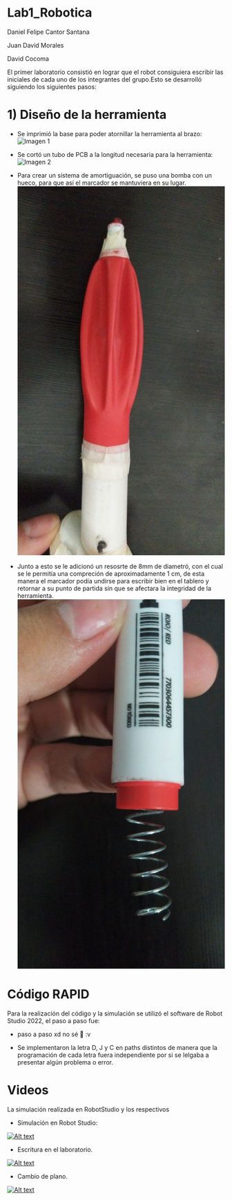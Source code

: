# Lab1_Robotica

Daniel Felipe Cantor Santana

Juan David Morales

David Cocoma



El primer laboratorio consistió en lograr que el robot consiguiera escribir las iniciales de cada uno de los integrantes del grupo.Esto se desarrolló siguiendo los siguientes pasos:

# 1) Diseño de la herramienta
- Se imprimió la base para poder atornillar la herramienta al brazo:
![Imagen 1](https://github.com/Robotica-2022-I/Lab1_Robotica/blob/main/Base%20herramienta.jpeg)

- Se cortó un tubo de PCB a la longitud necesaria para la herramienta:
![Imagen 2](https://github.com/Robotica-2022-I/Lab1_Robotica/blob/main/Tubo%20PBC.jpeg)

- Para crear un sistema de amortiguación, se puso una bomba con un hueco, para que así el marcador se mantuviera en su lugar.
![Imagen 3](https://github.com/Robotica-2022-I/Lab1_Robotica/blob/main/Bomba.jpg)

- Junto a esto se le adicionó un resosrte de 8mm de diametró, con el cual se le permitia una compreción de aproximadamente 1 cm, de esta manera el marcador podía undirse para escribir bien en el tablero y retornar a su punto de partida sin que se afectara la integridad de la herramienta.
![Imagen 4](https://github.com/Robotica-2022-I/Lab1_Robotica/blob/main/Resorte.jpg)

# Código RAPID

Para la realización del código y la simulación se utilizó el software de Robot Studio 2022, el paso a paso fue:

- paso a paso xd no sé 🥑 :v

- Se implementaron la letra D, J y C en paths distintos de manera que la programación de cada letra fuera independiente por si se lelgaba a presentar algún problema o error.

# Videos
La simulación realizada en RobotStudio  y  los respectivos

- Simulación en Robot Studio:

[![Alt text](https://img.youtube.com/vi/_I5JrFPRCUo/0.jpg)](https://www.youtube.com/watch?v=_I5JrFPRCUo)

- Escritura en el laboratorio.

[![Alt text](https://img.youtube.com/vi/eHptf9mHE9Y/0.jpg)](https://youtube.com/shorts/eHptf9mHE9Y)

- Cambio de plano.

[![Alt text](https://img.youtube.com/vi/Glbab0HQlO8/0.jpg)](https://youtube.com/shorts/Glbab0HQlO8)

